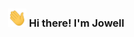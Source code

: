 <h3 align="center"><img src="https://raw.githubusercontent.com/guuzaa/guuzaa/master/assets/wave.gif" width="30px"/> Hi there! I'm Jowell</h3>
